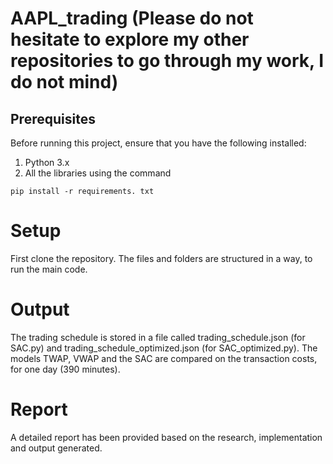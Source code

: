 # AAPL_trading (Please do not hesitate to explore my other repositories to go through my work, I do not mind)

## Prerequisites
Before running this project, ensure that you have the following installed:

1. Python 3.x
2. All the libraries using the command
 ```console
pip install -r requirements. txt
```

# Setup

First clone the repository. The files and folders are structured in a way, to run the main code.

# Output

The trading schedule is stored in a file called trading_schedule.json (for SAC.py) and trading_schedule_optimized.json (for SAC_optimized.py). The models TWAP, VWAP and the SAC are compared on the transaction costs, for one day (390 minutes).

# Report

A detailed report has been provided based on the research, implementation and output generated.

